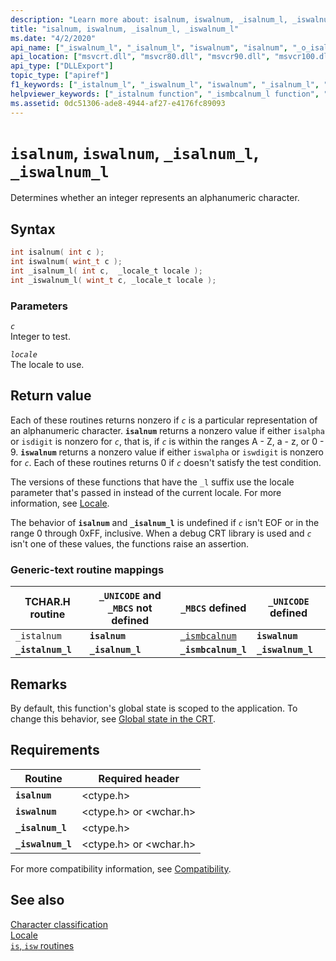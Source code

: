```yaml
---
description: "Learn more about: isalnum, iswalnum, _isalnum_l, _iswalnum_l"
title: "isalnum, iswalnum, _isalnum_l, _iswalnum_l"
ms.date: "4/2/2020"
api_name: ["_iswalnum_l", "_isalnum_l", "iswalnum", "isalnum", "_o_isalnum", "_o_iswalnum"]
api_location: ["msvcrt.dll", "msvcr80.dll", "msvcr90.dll", "msvcr100.dll", "msvcr100_clr0400.dll", "msvcr110.dll", "msvcr110_clr0400.dll", "msvcr120.dll", "msvcr120_clr0400.dll", "ucrtbase.dll", "api-ms-win-crt-string-l1-1-0.dll", "ntoskrnl.exe", "api-ms-win-crt-private-l1-1-0.dll"]
api_type: ["DLLExport"]
topic_type: ["apiref"]
f1_keywords: ["_istalnum_l", "_iswalnum_l", "iswalnum", "_isalnum_l", "isalnum", "_istalnum"]
helpviewer_keywords: ["_istalnum function", "_ismbcalnum_l function", "iswalnum function", "isalnum function", "istalnum function", "_isalnum_l function", "_istalnum_l function", "_iswalnum_l function"]
ms.assetid: 0dc51306-ade8-4944-af27-e4176fc89093
---
```

# `isalnum`, `iswalnum`, `_isalnum_l`, `_iswalnum_l`

Determines whether an integer represents an alphanumeric character.

## Syntax

```C
int isalnum( int c );
int iswalnum( wint_t c );
int _isalnum_l( int c,  _locale_t locale );
int _iswalnum_l( wint_t c, _locale_t locale );
```

### Parameters

*`c`*\
Integer to test.

*`locale`*\
The locale to use.

## Return value

Each of these routines returns nonzero if *`c`* is a particular representation of an alphanumeric character. **`isalnum`** returns a nonzero value if either `isalpha` or `isdigit` is nonzero for *`c`*, that is, if *`c`* is within the ranges A - Z, a - z, or 0 - 9. **`iswalnum`** returns a nonzero value if either `iswalpha` or `iswdigit` is nonzero for *`c`*. Each of these routines returns 0 if *`c`* doesn't satisfy the test condition.

The versions of these functions that have the `_l` suffix use the locale parameter that's passed in instead of the current locale. For more information, see [Locale](../locale.md).

The behavior of **`isalnum`** and **`_isalnum_l`** is undefined if *`c`* isn't EOF or in the range 0 through 0xFF, inclusive. When a debug CRT library is used and *`c`* isn't one of these values, the functions raise an assertion.

### Generic-text routine mappings

|TCHAR.H routine|`_UNICODE` and `_MBCS` not defined|`_MBCS` defined|`_UNICODE` defined|
|---------------------|------------------------------------|--------------------|-----------------------|
|`_istalnum`|**`isalnum`**|[`_ismbcalnum`](ismbcalnum-functions.md)|**`iswalnum`**|
|**`_istalnum_l`**|**`_isalnum_l`**|**`_ismbcalnum_l`**|**`_iswalnum_l`**|

## Remarks

By default, this function's global state is scoped to the application. To change this behavior, see [Global state in the CRT](../global-state.md).

## Requirements

|Routine|Required header|
|-------------|---------------------|
|**`isalnum`**|\<ctype.h>|
|**`iswalnum`**|\<ctype.h> or \<wchar.h>|
|**`_isalnum_l`**|\<ctype.h>|
|**`_iswalnum_l`**|\<ctype.h> or \<wchar.h>|

For more compatibility information, see [Compatibility](../compatibility.md).

## See also

[Character classification](../character-classification.md)\
[Locale](../locale.md)\
[`is`, `isw` routines](../is-isw-routines.md)
